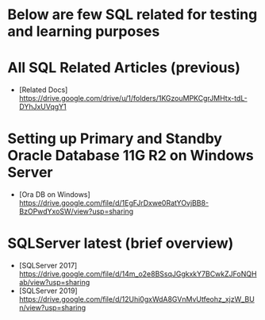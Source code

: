 # Below are few SQL related for testing and learning purposes
# All SQL Related Articles (previous)
* [Related Docs] https://drive.google.com/drive/u/1/folders/1KGzouMPKCgrJMHtx-tdL-DYhJxUVqgY1

# Setting up Primary and Standby Oracle Database 11G R2 on Windows Server
* [Ora DB on Windows] https://drive.google.com/file/d/1EgFJrDxwe0RatYOvjBB8-BzOPwdYxoSW/view?usp=sharing

# SQLServer latest (brief overview)
* [SQLServer 2017] https://drive.google.com/file/d/14m_o2e8BSsqJGgkxkY7BCwkZJFoNQHab/view?usp=sharing
* [SQLServer 2019] https://drive.google.com/file/d/12Uhi0gxWdA8GVnMvUtfeohz_xjzW_BUn/view?usp=sharing